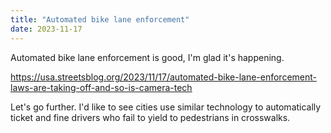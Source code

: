```yaml
---
title: "Automated bike lane enforcement"
date: 2023-11-17
---
```


Automated bike lane enforcement is good, I'm glad it's happening.

<!--more-->

https://usa.streetsblog.org/2023/11/17/automated-bike-lane-enforcement-laws-are-taking-off-and-so-is-camera-tech

Let's go further. I'd like to see cities use similar technology to automatically ticket and fine drivers who fail to yield to pedestrians in crosswalks.